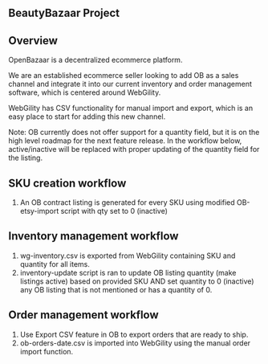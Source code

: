 BeautyBazaar Project
--------------------

Overview
--

OpenBazaar is a decentralized ecommerce platform.

We are an established ecommerce seller looking to add OB as a sales channel and integrate it into our current inventory and order management software, which is centered around WebGility.

WebGility has CSV functionality for manual import and export, which is an easy place to start for adding this new channel.

Note: OB currently does not offer support for a quantity field, but it is on the high level roadmap for the next feature release.  In the workflow below, active/inactive will be replaced with proper updating of the quantity field for the listing.

SKU creation workflow
--
1. An OB contract listing is generated for every SKU using modified OB-etsy-import script with qty set to 0 (inactive)

Inventory management workflow
--
1. wg-inventory.csv is exported from WebGility containing SKU and quantity for all items.
2. inventory-update script is ran to update OB listing quantity (make listings active) based on provided SKU AND set quantity to 0 (inactive) any OB listing that is not mentioned or has a quantity of 0.

Order management workflow
--
1. Use Export CSV feature in OB to export orders that are ready to ship.
2. ob-orders-date.csv is imported into WebGility using the manual order import function.
